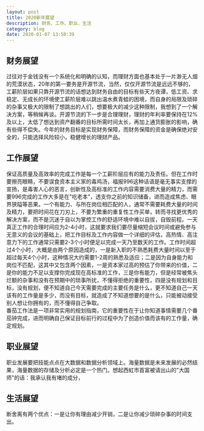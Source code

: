 ```yaml
---
layout: post
title: 2020新年展望
description: 财务、工作、职业、生活
category: blog
date: 2020-01-07 13:50:39
---
```


## 财务展望
过往对于金钱没有一个系统化和明确的认知，而理财方面也基本处于一片渺无人烟的荒漠状态，20年的第一要务是开源节流，当然，仅仅开源节流是远远不够的，工薪阶层如果只靠开源节流的话想达到财务自由的目标有些天方夜谭，低工资、求稳定、无成长的环境使工薪阶层难以跳出温水煮青蛙的困境，而自身的局限及琐碎的杂事又极大的限制了想跳出的人们，想要极大的减少这种限制，我想到了一个解决方案，等稍候再谈。开源节流的下一步是合理理财，理财的年利率要保持在12%及以上，太低了想达到资产翻番的目标所需时间太长，再加上通货膨胀的影响，确有些得不偿失。今年的财务目标是实现财务保障，而财务保障的资金是确保绝对安全的，只能选择风险较小，稳健增长的理财产品。

## 工作展望
保证高质量及高效率的完成工作是每一个工薪阶层应有的能力及责任。但在工作时要擦亮眼睛，不要误食资本主义家的毒鸡汤，福报996这种话语是毫无事实支撑的宣扬，是毒害人心的恶言，创新性及高标准的工作内容需要消费大量的精力，而需要996完成的工作大多是在"吃老本"，透支你之前的知识储备，进而造成焦虑、眼界狭隘等恶果。一个有能力、与所在岗位相匹配的人，通常不需要耗费大量的时间及精力，要把时间花在刀刃上，不要为繁重的重复性工作买单，转而寻找更优秀的解决方案，而不是沉迷于自以为掌控工作的舒适环境中难以自拔，自毁前程。一天真正工作的合理时间应为2-4小时，这就要求我们要尽量缩短会议时间或避免参与无意义的会议的基础上，把工作目标及工作内容做一个详细的评估，高热情、高注意力下的工作通常只需要2-3个小时便足以完成一天乃至数天的工作。工作时间超过4个小时，大概是由两个原因造成的，一是新入职的不熟悉耗费大量时间以至于超过每天4个小时，这种情况大约需要1-2周的熟悉及适应；二是因为自身能力和岗位不匹配，这其中又包含两个因素，一是资本家过高的预估了你带来的价值，二是你的能力不足以支撑你完成现在高标准的工作，三是你有能力，但是经常被焦头烂额的杂事和没有在预期中的琐事所扰，不懂得拒绝的重要性，四是没有规划和目标，没有规划，便不知道自己今天需要完成的主要任务是什么，更不知道自己一天该有的工作量是多少，而没有目标，就造成了不知道想要的是什么，只能被动接受别人想让你拥有的，而不懂得自己争取。  
番茄工作法是一项非常实用的规划指南，它的重要性在于让你知道事情需要几个番茄钟完成，进而明确自己保证目标前行的过程中为了创造价值而该有的工作量，确定规划。

## 职业展望
职业发展要把技能点点在大数据和数据分析领域上。海量数据是未来发展的必然结果，海量数据的存储及分析必定是一个热门。想起西虹市首富被请出山的"大国师"的话：我承认我有堵的成分，

## 生活展望
断舍离有两个优点：一是让你有理由减少开销，二是让你减少琐碎杂事的时间支出。




































